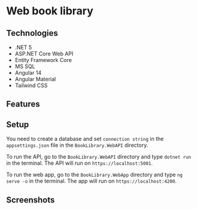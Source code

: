 # Web book library

## Technologies
* .NET 5
* ASP.NET Core Web API
* Entity Framework Core
* MS SQL
* Angular 14
* Angular Material
* Tailwind CSS

## Features


## Setup

You need to create a database and set `connection string` in the `appsettings.json` file in the `BookLibrary.WebAPI` directory.

To run the API, go to the `BookLibrary.WebAPI` directory and type `dotnet run` in the terminal. The API will run on `https://localhost:5001`.

To run the web app, go to the `BookLibrary.WebApp` directory and type `ng serve -o` in the terminal. The app will run on `https://localhost:4200`.

## Screenshots


